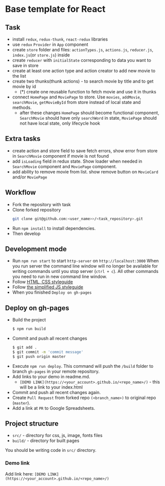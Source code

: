 # Base template for React

## Task

- install `redux`, `redux-thunk`, `react-redux` libraries
- use `redux` `Provider` in `App` component
- create `store` folder and files: `actionTypes.js`, `actions.js`, `reducer.js`, `index.js`(or `store.js`) inside
- create `reducer` with `initialState` corresponding to data you want to save in store
- create at least one action type and action creator to add new movie to the list
- create two thunks(thunk actions) - to search movie by title and to get movie by id
    - (\*) create one reusable function to fetch movie and use it in thunks
- connect `HomePage` and `MoviePage` to store. Use `movies`, `addMovie`, `searchMovie`, `getMovieById` from store instead of local state and methods.
    - after these changes `HomePage` should become functional component, `SearchMovie` should have only `searchWord` in state,
    `MoviePage` should not have local state, only lifecycle hook

## Extra tasks

- create action and store field to save fetch errors, show error from store in `SearchMovie` component if movie is not found
- add `isLoading` field in redux state. Show loader when needed in `SearchMovie` component and `MoviePage` component.
- add ability to remove movie from list. show remove button on `MovieCard` and/or `MoviePage`

## Workflow

- Fork the repository with task
- Clone forked repository 
    ```bash
    git clone git@github.com:<user_name>>/<task_repository>.git
    ```
- Run `npm install` to install dependencies.
- Then develop

## Development mode 

- Run `npm run start` to start `http-server` on `http://localhost:3000`
    When you run server the command line window will no longer be available for 
    writing commands until you stop server (`ctrl + c`). All other commands you 
    need to run in new command line window.
- Follow [HTML, CSS styleguide](https://mate-academy.github.io/style-guides/htmlcss.html)
- Follow [the simplified JS styleguide](https://mate-academy.github.io/style-guides/javascript-standard-modified)
- When you finished `Deploy on gh-pages`

## Deploy on gh-pages

- Build the project
  ```bash
  $ npm run build
  ```
- Commit and push all recent changes
  ```bash
  $ git add .
  $ git commit -m 'commit message'
  $ git push origin master
  ```
- Execute `npm run deploy`. This command will push the `/build` folder to branch
  `gh-pages` in your remote repository. 
- Add links to your demo in readme.md.
  - `[DEMO LINK](https://<your_account>.github.io/<repo_name>/)` - this will be a 
  link to your index.html
- Commit and push all recent changes again.
- Create `Pull Request` from forked repo `(<branch_name>)` to original repo 
(`master`).
- Add a link at `PR` to Google Spreadsheets.

## Project structure

- `src/` - directory for css, js, image, fonts files
- `build/` - directory for built pages

You should be writing code in `src/` directory.

### Demo link

Add link here: `[DEMO LINK](https://<your_account>.github.io/<repo_name>/)`
